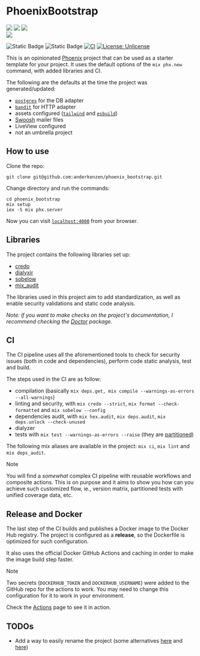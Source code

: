 # PhoenixBootstrap

<p align="left">
  <a href="https://elixir-lang.org/">
    <img src="https://img.shields.io/badge/Elixir-1.17-blue?color=af9fb5"></a><!-- </a> being on the same line as the <img> tag is intentional! -->
  <a href="https://www.phoenixframework.org/">
    <img src="https://img.shields.io/badge/Phoenix_Framework-1.7.14-blue?color=ff645b"></a>
  <a href="http://unlicense.org/">
    <img src="https://img.shields.io/badge/license-Unlicense-blue.svg"></a>
  <br>
  <a href="https://github.com/anderkonzen/phoenix_bootstrap/actions/workflows/ci.yml">
    <img src="https://github.com/anderkonzen/phoenix_bootstrap/actions/workflows/ci.yml/badge.svg"></a>



</p>

![Static Badge](https://img.shields.io/badge/Elixir-1.17-blue?color=af9fb5) ![Static Badge](https://img.shields.io/badge/Phoenix_Framework-1.7.14-blue?color=ff645b) [![CI](https://github.com/anderkonzen/phoenix_bootstrap/actions/workflows/ci.yml/badge.svg)](https://github.com/anderkonzen/phoenix_bootstrap/actions/workflows/ci.yml) [![License: Unlicense](https://img.shields.io/badge/license-Unlicense-blue.svg)](http://unlicense.org/)

This is an opinionated [Phoenix](https://www.phoenixframework.org/) project that can be used as a starter template for your project.
It uses the default options of the `mix phx.new` command, with added libraries and CI.

The following are the defaults at the time the project was generated/updated:

  * [`postgres`](https://github.com/elixir-ecto/postgrex) for the DB adapter
  * [`bandit`](https://github.com/mtrudel/bandit) for HTTP adapter
  * assets configured ([`tailwind`](https://tailwindcss.com/) and [`esbuild`](https://esbuild.github.io/))
  * [Swoosh](https://hex.pm/packages/swoosh) mailer files
  * LiveView configured
  * not an umbrella project

## How to use

Clone the repo:

```shell
git clone git@github.com:anderkonzen/phoenix_bootstrap.git
```

Change directory and run the commands:

```shell
cd phoenix_bootstrap
mix setup
iex -S mix phx.server
```

Now you can visit [`localhost:4000`](http://localhost:4000) from your browser.

## Libraries

The project contains the following libraries set up:

* [credo](https://hex.pm/packages/credo)
* [dialyxir](https://hex.pm/packages/dialyxir)
* [sobelow](https://hex.pm/packages/sobelow)
* [mix_audit](https://hex.pm/packages/mix_audit)

The libraries used in this project aim to add standardization, as well as enable security validations and static code analysis.

_Note: if you want to make checks on the project's documentation, I recommend checking the [Doctor](https://hex.pm/packages/doctor) package._

## CI

The CI pipeline uses all the aforementioned tools to check for security issues (both in code and dependencies), perform code static analysis, test and build.

The steps used in the CI are as follow:

- compilation (basically `mix deps.get, mix compile --warnings-as-errors --all-warnings`)
- linting and security, with `mix credo --strict`, `mix format --check-formatted` and `mix sobelow --config`
- dependencies audit, with `mix hex.audit`, `mix deps.audit`, `mix deps.unlock --check-unused`
- dialyzer
- tests with `mix test --warnings-as-errors --raise` (they are [partitioned](https://hexdocs.pm/mix/1.17.3/Mix.Tasks.Test.html#module-operating-system-process-partitioning))

The following mix aliases are available in the project: `mix ci`, `mix lint` and `mix deps_audit`.

> [!NOTE]
> You will find a _somewhat_ complex CI pipeline with reusable workflows and composite actions.
> This is on purpose and it aims to show you how can you achieve such customized flow, ie.,
> version matrix, partitioned tests with unified coverage data, etc.

## Release and Docker

The last step of the CI builds and publishes a Docker image to the Docker Hub registry.
The project is configured as a **release**, so the Dockerfile is optimized for such configuration.

It also uses the official Docker GitHub Actions and caching in order to make the image build step faster.

> [!NOTE]
> Two secrets (`DOCKERHUB_TOKEN` and `DOCKERHUB_USERNAME`) were added to the GitHub repo for the actions to work.
> You may need to change this configuration for it to work in your environment.

Check the [Actions](https://github.com/anderkonzen/phoenix_bootstrap/actions/workflows/ci.yml) page to see it in action.

## TODOs

* Add a way to easily rename the project (some alternatives [here](https://github.com/MainShayne233/rename) and [here](https://github.com/blackham/rename_elixir_app))
